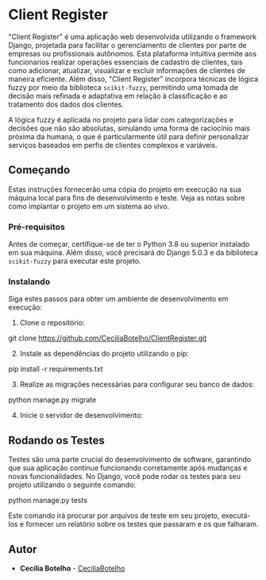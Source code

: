 # Client Register

"Client Register" é uma aplicação web desenvolvida utilizando o framework Django, projetada para facilitar o gerenciamento de clientes por parte de empresas ou profissionais autônomos. Esta plataforma intuitiva permite aos funcionarios realizar operações essenciais de cadastro de clientes, tais como adicionar, atualizar, visualizar e excluir informações de clientes de maneira eficiente. Além disso, "Client Register" incorpora técnicas de lógica fuzzy por meio da biblioteca `scikit-fuzzy`, permitindo uma tomada de decisão mais refinada e adaptativa em relação à classificação e ao tratamento dos dados dos clientes.

A lógica fuzzy é aplicada no projeto para lidar com categorizações e decisões que não são absolutas, simulando uma forma de raciocínio mais próxima da humana, o que é particularmente útil para definir personalizar serviços baseados em perfis de clientes complexos e variáveis.

## Começando

Estas instruções fornecerão uma cópia do projeto em execução na sua máquina local para fins de desenvolvimento e teste. Veja as notas sobre como implantar o projeto em um sistema ao vivo.

### Pré-requisitos

Antes de começar, certifique-se de ter o Python 3.8 ou superior instalado em sua máquina. Além disso, você precisará do Django 5.0.3 e da biblioteca `scikit-fuzzy` para executar este projeto.

### Instalando

Siga estes passos para obter um ambiente de desenvolvimento em execução:

1. Clone o repositório:

git clone https://github.com/CeciliaBotelho/ClientRegister.git


2. Instale as dependências do projeto utilizando o pip:

pip install -r requirements.txt


3. Realize as migrações necessárias para configurar seu banco de dados:

python manage.py migrate


4. Inicie o servidor de desenvolvimento:

## Rodando os Testes

Testes são uma parte crucial do desenvolvimento de software, garantindo que sua aplicação continue funcionando corretamente após mudanças e novas funcionalidades. No Django, você pode rodar os testes para seu projeto utilizando o seguinte comando:

python manage.py tests

Este comando irá procurar por arquivos de teste em seu projeto, executá-los e fornecer um relatório sobre os testes que passaram e os que falharam.


## Autor

- **Cecilia Botelho** - [CeciliaBotelho](https://github.com/CeciliaBotelho)


